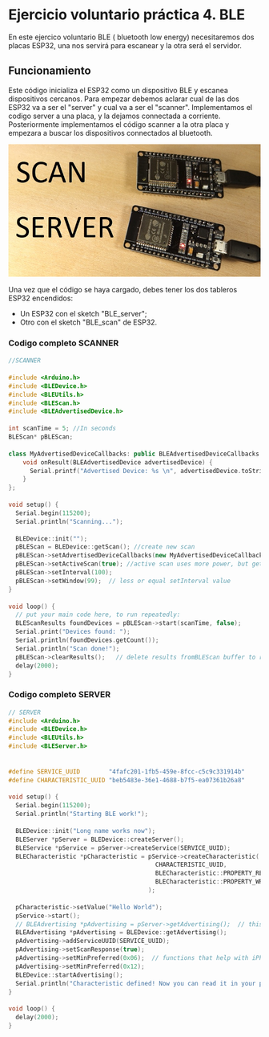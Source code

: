 # **Ejercicio voluntario práctica 4. BLE**
En este ejercico voluntario 
 BLE ( bluetooth low energy) necesitaremos dos placas ESP32, una nos servirá para escanear y la otra será el servidor.

 ## **Funcionamiento**

 Este código inicializa el ESP32 como un dispositivo BLE y escanea dispositivos cercanos.
 Para empezar debemos aclarar cual de las dos ESP32 va a ser el "server" y cual va a ser el "scanner".
 Implementamos el codigo server a una placa, y la dejamos connectada a corriente. Posteriormente implementamos el código scanner a la otra placa y empezara a buscar los dispositivos connectados al bluetooth.


 ![](scan-server-esp32.PNG)
 

Una vez que el código se haya cargado, debes tener los dos tableros ESP32 encendidos:

- Un ESP32 con el sketch "BLE_server";
- Otro con el sketch "BLE_scan" de ESP32.



### **Codigo completo SCANNER**
```cpp
//SCANNER

#include <Arduino.h>
#include <BLEDevice.h>
#include <BLEUtils.h>
#include <BLEScan.h>
#include <BLEAdvertisedDevice.h>

int scanTime = 5; //In seconds
BLEScan* pBLEScan;

class MyAdvertisedDeviceCallbacks: public BLEAdvertisedDeviceCallbacks {
    void onResult(BLEAdvertisedDevice advertisedDevice) {
      Serial.printf("Advertised Device: %s \n", advertisedDevice.toString().c_str());
    }
};

void setup() {
  Serial.begin(115200);
  Serial.println("Scanning...");

  BLEDevice::init("");
  pBLEScan = BLEDevice::getScan(); //create new scan
  pBLEScan->setAdvertisedDeviceCallbacks(new MyAdvertisedDeviceCallbacks());
  pBLEScan->setActiveScan(true); //active scan uses more power, but get results faster
  pBLEScan->setInterval(100);
  pBLEScan->setWindow(99);  // less or equal setInterval value
}

void loop() {
  // put your main code here, to run repeatedly:
  BLEScanResults foundDevices = pBLEScan->start(scanTime, false);
  Serial.print("Devices found: ");
  Serial.println(foundDevices.getCount());
  Serial.println("Scan done!");
  pBLEScan->clearResults();   // delete results fromBLEScan buffer to release memory
  delay(2000);
}
```
### **Codigo completo SERVER**

```cpp
// SERVER
#include <Arduino.h>
#include <BLEDevice.h>
#include <BLEUtils.h>
#include <BLEServer.h>


#define SERVICE_UUID        "4fafc201-1fb5-459e-8fcc-c5c9c331914b"
#define CHARACTERISTIC_UUID "beb5483e-36e1-4688-b7f5-ea07361b26a8"

void setup() {
  Serial.begin(115200);
  Serial.println("Starting BLE work!");

  BLEDevice::init("Long name works now");
  BLEServer *pServer = BLEDevice::createServer();
  BLEService *pService = pServer->createService(SERVICE_UUID);
  BLECharacteristic *pCharacteristic = pService->createCharacteristic(
                                         CHARACTERISTIC_UUID,
                                         BLECharacteristic::PROPERTY_READ |
                                         BLECharacteristic::PROPERTY_WRITE
                                       );

  pCharacteristic->setValue("Hello World");
  pService->start();
  // BLEAdvertising *pAdvertising = pServer->getAdvertising();  // this still is working for backward compatibility
  BLEAdvertising *pAdvertising = BLEDevice::getAdvertising();
  pAdvertising->addServiceUUID(SERVICE_UUID);
  pAdvertising->setScanResponse(true);
  pAdvertising->setMinPreferred(0x06);  // functions that help with iPhone connections issue
  pAdvertising->setMinPreferred(0x12);
  BLEDevice::startAdvertising();
  Serial.println("Characteristic defined! Now you can read it in your phone!");
}

void loop() {
  delay(2000);
}
```

